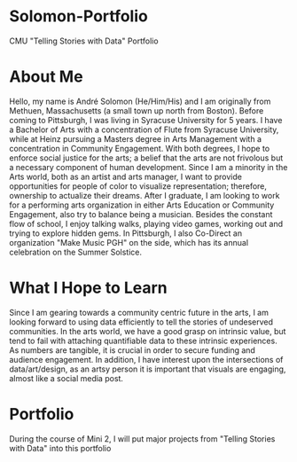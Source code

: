 # Solomon-Portfolio
CMU "Telling Stories with Data" Portfolio  

# About Me
Hello, my name is André Solomon (He/Him/His) and I am originally from Methuen, Massachusetts (a small town up north from Boston). Before coming to Pittsburgh, I was living in Syracuse University for 5 years. I have a Bachelor of Arts with a concentration of Flute from Syracuse University, while at Heinz pursuing a Masters degree in Arts Management with a concentration in Community Engagement. With both degrees, I hope to enforce social justice for the arts; a belief that the arts are not frivolous but a necessary component of human development. Since I am a minority in the Arts world, both as an artist and arts manager, I want to provide opportunities for people of color to visualize representation; therefore, ownership to actualize their dreams. After I graduate, I am looking to work for a performing arts organization in either Arts Education or Community Engagement, also try to balance being a musician. Besides the constant flow of school, I enjoy talking walks, playing video games, working out and trying to explore hidden gems. In Pittsburgh, I also Co-Direct an organization "Make Music PGH" on the side, which has its annual celebration on the Summer Solstice.
# What I Hope to Learn
Since I am gearing towards a community centric future in the arts, I am looking forward to using data efficiently to tell the stories of undeserved communities. In the arts world, we have a good grasp on intrinsic value, but tend to fail with attaching quantifiable data to these intrinsic experiences. As numbers are tangible, it is crucial in order to secure funding and audience engagement. In addition, I have interest upon the intersections of data/art/design, as an artsy person it is important that visuals are engaging, almost like a social media post.
# Portfolio 
During the course of Mini 2, I will put major projects from "Telling Stories with Data" into this portfolio
